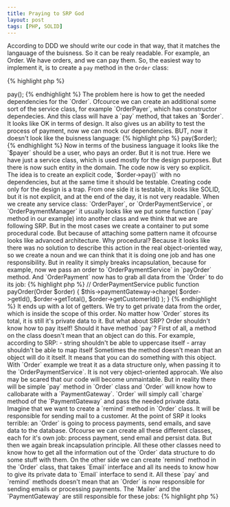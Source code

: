 ```yaml
---
title: Praying to SRP God
layout: post
tags: [PHP, SOLID]
---
```


According to DDD we should write our code in that way, that it matches the langauage of the buisness. So it can be realy readable. For example, an Order. We have orders, and we can pay them. So, the easiest way to implement it, is to create a `pay` method in the `Order` class:

{% highlight php %}
<?php

$order->pay(); 
{% endhighlight %}

The problem here is how to get the needed dependencies for the `Order`. Ofcource we can create an additional some sort of the service class, for example `OrderPayer`, which has constructor dependecies. And this class will have a `pay` method, that takes an `$order`. It looks like OK in terms of design. It also gives us an ability to test the process of payment, now we can mock our dependencies. BUT, now it doesn't look
like the buisness language:

{% highlight php %}
<?php

$payer = new OrderPayer($processGateway);
$payer->pay($order);
{% endhighlight %}

Now in terms of the business language it looks like the `$payer` should be a user, who pays an order. But it is not true. Here we have just a service class, which is used mostly for the design purposes. But there is now such entity in the domain. The code now is very so explicit.
The idea is to create an explicit code, `$order->pay()` with no dependencies, but at the same time it should be testable.

Creating code only for the design is a trap. From one side it is testable, it looks like SOLID, but it is not explicit, and at the end of the day, it is not very readable. When we create any service class: `OrderPayer`, or `OrderPaymentService`, or `OrderPaymentManager` it usually looks like we put some function (`pay` method in our example) into another class and we think that we are following SRP. But in the most cases we create a container to put some procedural code. But because of attaching some pattern name it ofcourse looks like advanced architecture. Why procedural? Because it looks like there was no solution to describe this action in the real object-oriented way, so we create a noun and we can think that it is doing one job and has one responsibility.
But in reality it simply breaks incapsulation, because for example, now we pass an order to `OrderPaymentService` in `payOrder` method. And `OrderPayment` now has to grab all data from the `Order` to do its job:

{% highlight php %}

// OrderPaymentService

public function payOrder(Order $order) {
    $this->paymentGateway->charge(
        $order->getId(),
        $order->getTotal(),
        $order->getCustomerId()
    );
}
{% endhighlight %}

It ends up with a lot of getters. We try to get private data from the order, which is inside the scope of this order. No matter how `Order` stores its total, it is still it's private data to it. 

But what about SRP? Order shouldn't know how to pay itself! Should it have method `pay`?

First of all, a method on the class doesn't mean that an object can do this. For example, according to SRP:
 - string shouldn't be able to uppercase itself
 - array shouldn't be able to map itself
Sometimes the method doesn't mean that an object will do it itself. It means that you can do something with this object. With `Order` example we treat it as a data structure only, when passing it to the `OrderPaymentService`. It is not very object-oriented approcah.

We also may be scared that our code will become unmaintable. But in reality there will be simple `pay` method in `Order` class and `Order` will know how to callobarate with a `PaymentGateway`. `Order` will simply call `charge` method of the `PaymentGateway` and pass the needed 
 private data.

Imagine that we want to create a `remind` method in `Order` class. It will be responsible for sending mail to a customer. At the point of SRP it looks terrible: an `Order` is going to process payments, send emails, and save data to the database. Ofcourse we can create all these different classes, each for it's own job: process payment, send email and persist data. But then we again break incapsulation principle. All these other classes need to know how to get all the information out of the `Order` data structure to do some stuff with them.

On the other side we can create `remind` method in the `Order` class, that takes `Email` interface and all its needs to know how to give its private data to `Email` interface to send it. 
All these `pay` and `remind` methods doesn't mean that an `Order` is now responsible for sending emails or processing payments. The `Mailer` and the `PaymentGateway` are still responsible for these jobs:


{% highlight php %}
<?
{% endhighlight %}

This design allows `Order` to interract with more things. It is something different than violating SRP. `Order` still can't parse email headers and doesn't know your payment system API.

